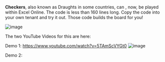 **Checkers**, also known as Draughts in some countries, can , now, be played within Excel Online. The code is less than 160 lines long. 
Copy the code into your own tenant and try it out. Those code builds the board for you! 

![image](https://github.com/user-attachments/assets/3be85a2e-ba0b-41b7-af85-f5b42f0dbbb9)

The two YouTube Videos for this are here: 

Demo 1: https://www.youtube.com/watch?v=5TAmScVYGt0
![image](https://github.com/user-attachments/assets/e7788296-ca44-41ab-adea-bf814e7c7117)



Demo 2: 

